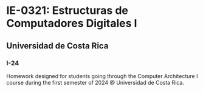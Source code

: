 # IE-0321: Estructuras de Computadores Digitales I
## Universidad de Costa Rica
### I-24

Homework designed for students going through the Computer Architecture I course during the first semester of 2024 @ Universidad de Costa Rica.
